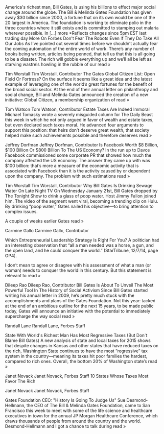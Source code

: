 America's richest man, Bill Gates, is using his billions to effect major social change around the globe. The Bill & Melinda Gates Foundation has given away $30 billion since 2000, a fortune that on its own would be one of the 20 largest in America. The foundation is working to eliminate polio in the three countries where it still exists and is committed to stamping out malaria wherever possible. In [...] more
*Reflects changes since 5pm EST last trading day
More On Forbes
Don't Fear The Robots Even If They Do Take All Our Jobs
As I’ve pointed out several times before we shouldn’t actually fear the coming automation of the entire world of work. There’s any number of books being written, articles being penned, that tell us that this is all going to be a disaster. The rich will gobble everything up and we’ll all be left as starving wastrels howling in the rubble of our read »

Tim Worstall Tim Worstall, Contributor
The Gates Global Citizen List: Open Field Or Fortress?
On the surface it seems like a great idea and the latest example of leveraging one of the world’s great fortunes for the benefit of the broad social sector. At the end of their annual letter on philanthropy and social change, Bill and Melinda Gates announced the creation of a new initiative: Global Citizen, a membership organization of read »

Tom Watson Tom Watson, Contributor
Estate Taxes Are Indeed Immoral
Michael Tomasky wrote a severely misguided column for The Daily Beast this week in which he not only argued in favor of wealth and estate taxes, but even declared such taxes moral. He advanced four arguments to support this position: that heirs don’t deserve great wealth, that society helped make such achievements possible and therefore deserves read »

Jeffrey Dorfman Jeffrey Dorfman, Contributor
Is Facebook Worth $8 Billion, $100 Billion Or $800 Billion To The US Economy?
In the run up to Davos Facebook commissioned some corporate PR that showed how much the company affected the US economy. The answer they came up with was $100 billion: that’s more a measure of the economic activity that is associated with Facebook than it is the activity caused by or dependent upon the company. The problem with such estimations read »

Tim Worstall Tim Worstall, Contributor
Why Bill Gates Is Drinking Sewage Water On Late Night TV
On Wednesday January 21st, Bill Gates dropped by The Tonight Show to drink a glass of poop water. Host Jimmy Fallon joined him. The video of the segment went viral, becoming a trending clip on Hulu.  By drinking “poop water,” Gates nailed his objective—to bring attention to complex issues.

A couple of weeks earlier Gates read »

Carmine Gallo Carmine Gallo, Contributor

Which Entrepreneurial Leadership Strategy Is Right For You?
A politician had an interesting observation that “all a man needed was a horse, a gun, and the open land, and he could conquer the world.” (StarTribune, 12/7/14, page OP4).

I don’t mean to agree or disagree with his assessment of what a man (or woman) needs to conquer the world in this century. But this statement is relevant to read »

Dileep Rao Dileep Rao, Contributor
Bill Gates Is About To Unveil The Most Powerful Tool In The History of Social Activism
Since Bill Gates started writing his annual letter in 2009, he’s pretty much stuck with the accomplishments and plans of the Gates Foundation. Not this year: tacked at the end of an ambitious outline for the next 15 years, to be made public today, Gates will announce an initiative with the potential to immediately supercharge the way social read »

Randall Lane Randall Lane, Forbes Staff

State With World's Richest Man Has Most Regressive Taxes (But Don't Blame Bill Gates)
A new analysis of state and local taxes for 2015 shows that despite changes in Kansas and other states that have reduced taxes on the rich, Washington State continues to have the most “regressive” tax system in the country—meaning its taxes hit poor families the hardest, compared to rich ones.  Overall, the bottom 20% of Washington state’s read »

Janet Novack Janet Novack, Forbes Staff
10 States Whose Taxes Most Favor The Rich






Janet Novack Janet Novack, Forbes Staff

Gates Foundation CEO: "History Is Going To Judge Us"
Sue Desmond-Hellmann, the CEO of The Bill & Melinda Gates Foundation, came to San Francisco this week to meet with some of the life science and healthcare executives in town for the annual JP Morgan Healthcare Conference, which draws thousands of people from around the country and the world. Desmond-Hellmann and I got a chance to talk during read »
